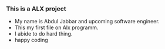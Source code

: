 ### This is a ALX project
* My name is Abdul Jabbar and upcoming software engineer.
* This my first file on Alx programm.
* I abide to do hard thing.
* happy coding


